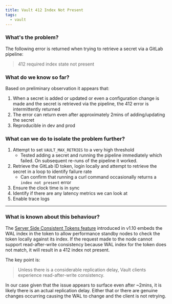 ```yaml
---
title: Vault 412 Index Not Present
tags:
  - vault
---
```


### What's the problem?

The following error is returned when trying to retrieve a secret via a GitLab pipeline:

> 412 required index state not present

### What do we know so far?

Based on preliminary observation it appears that:

1. When a secret is added or updated or even a configuration change is made and the secret is retrieved via the pipeline, the 412 error is intermittently returned
2. The error can return even after approximately 2mins of adding/updating the secret
3. Reproducible in dev and prod

### What can we do to isolate the problem further?

1. Attempt to set `VAULT_MAX_RETRIES` to a very high threshold 
	- Tested adding a secret and running the pipeline immediately which failed. On subsequent re-runs of the pipeline it worked. 
2. Retrieve the GitLab ID token, login locally and attempt to retrieve the secret in a loop to identify failure rate
	- Can confirm that running a curl command occasionally returns a `index not present` error	
3. Ensure the clock time is in sync
3. Identify if there are any latency metrics we can look at
4. Enable trace logs 

----

### What is known about this behaviour?

The  [Server Side Consistent Tokens feature](https://developer.hashicorp.com/vault/docs/faq/ssct#q-what-is-the-server-side-consistent-token-feature) introduced in v1.10 embeds the WAL index
in the token to allow performance standby nodes to check the token locally against its index. If 
the request made to the node cannot support read-after-write consistency because WAL index for 
the token does not match, it will result in a 412 index not present.

The key point is:

> Unless there is a considerable replication delay, Vault clients experience read-after-write consistency.

In our case given that the issue appears to surface even after ~2mins, it is likely there is an actual 
replication delay. Either that or there are genuine changes occurring causing the WAL to change and the client
is not retrying.








